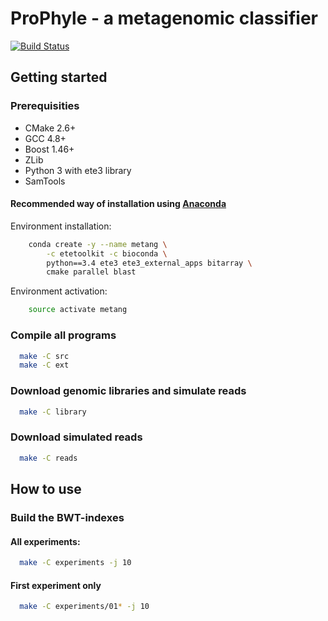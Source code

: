 # ProPhyle - a metagenomic classifier

[![Build Status](https://travis-ci.com/karel-brinda/ProPhyle.svg?token=LzzDiQkWWqF4hBjZahmQ&branch=master)](https://travis-ci.com/karel-brinda/ProPhyle)

## Getting started

### Prerequisities

* CMake 2.6+
* GCC 4.8+
* Boost 1.46+ 
* ZLib
* Python 3 with ete3 library
* SamTools

#### Recommended way of installation using [Anaconda](https://www.continuum.io/downloads)

Environment installation:

```bash
	conda create -y --name metang \
		-c etetoolkit -c bioconda \
		python==3.4 ete3 ete3_external_apps bitarray \
		cmake parallel blast
```

Environment activation:

```bash
	source activate metang
```

### Compile all programs

```bash
  make -C src
  make -C ext
```

### Download genomic libraries and simulate reads
```bash
  make -C library
```

### Download simulated reads
```bash
  make -C reads
```

## How to use

### Build the BWT-indexes

#### All experiments:

```bash
  make -C experiments -j 10
```

#### First experiment only

```bash
  make -C experiments/01* -j 10
```
